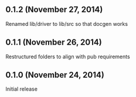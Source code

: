 ## 0.1.2 (November 27, 2014)

Renamed lib/driver to lib/src so that docgen works

## 0.1.1 (November 26, 2014)

Restructured folders to align with pub requirements

## 0.1.0 (November 24, 2014)

Initial release